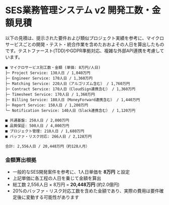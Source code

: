 # SES業務管理システム v2 開発工数・金額見積

以下の見積は、提示された要件および類似プロジェクト実績を参考に、マイクロサービスごとの開発・テスト・統合作業を含めたおおよその人日を算出したものです。テストファースト(TDD)やGDPR準拠対応、複雑な外部API連携を考慮しています。

```
■ マイクロサービス別工数・金額 (単価: 8万円/人日)
├─ Project Service: 130人日 / 1,040万円
├─ Engineer Service: 170人日 / 1,360万円
├─ Matching Service: 220人日（アルゴリズム含む） / 1,760万円
├─ Contract Service: 170人日（CloudSign連携含む） / 1,360万円
├─ Timesheet Service: 170人日 / 1,360万円
├─ Billing Service: 180人日（MoneyForward連携含む） / 1,440万円
├─ Report Service: 150人日 / 1,200万円
└─ Notification Service: 140人日（Slack連携含む） / 1,120万円

■ 共通基盤: 250人日 / 2,000万円
■ 品質保証: 500人日 / 4,000万円
■ プロジェクト管理: 210人日 / 1,680万円
■ バッファ・リスク対応: 266人日 / 2,128万円

合計: 2,556人日 / 20,448万円（約128人月）
```

### 金額算出根拠

- 一般的なSES開発案件を参考に、1人日単価を **8万円** と設定
- 上記単価に各工程の人日を乗じて金額を算出
- 総工数 2,556人日 × 8万円 = **20,448万円** (約2.0億円)
- 20%のバッファ・リスク対応工数を含めた金額であり、実際の費用は要件確定後に変動する可能性があります
